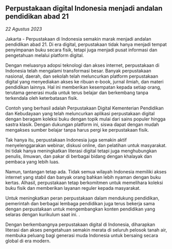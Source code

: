 ## Perpustakaan digital Indonesia menjadi andalan pendidikan abad 21 
  
*22 Agustus 2023*

Jakarta - Perpustakaan di Indonesia semakin marak menjadi andalan pendidikan abad 21. Di era digital, perpustakaan tidak hanya menjadi tempat penyimpanan buku secara fisik, tetapi juga menjadi pusat informasi dan pengetahuan melalui platform digital. 

Dengan meluasnya adopsi teknologi dan akses internet, perpustakaan di Indonesia telah mengalami transformasi besar. Banyak perpustakaan nasional, daerah, dan sekolah telah meluncurkan platform perpustakaan digital yang menyediakan akses ke ribuan e-book, jurnal ilmiah, dan materi pendidikan lainnya. Hal ini memberikan kesempatan kepada setiap orang, terutama generasi muda untuk terus belajar dan berkembang tanpa terkendala oleh keterbatasan fisik.  

Contoh yang berhasil adalah Perpustakaan Digital Kementerian Pendidikan dan Kebudayaan yang telah meluncurkan aplikasi perpustakaan digital dengan beragam koleksi buku dengan topik mulai dari sains populer hingga sastra klasik. Dengan dukungan platform ini, siswa dapat dengan mudah mengakses sumber belajar tanpa harus pergi ke perpustakaan fisik.  

Tak hanya itu, perpustakaan Indonesia juga semakin aktif menyelenggarakan webinar, diskusi online, dan pelatihan untuk masyarakat. Ini tidak hanya meningkatkan literasi digital tetapi juga menghubungkan penulis, ilmuwan, dan pakar di berbagai bidang dengan khalayak dan pembaca yang lebih luas.  

Namun, tantangan tetap ada. Tidak semua wilayah Indonesia memiliki akses internet yang stabil dan banyak orang bahkan lebih nyaman dengan buku kertas. Alhasil, perpustakaan tetap berkomitmen untuk memelihara koleksi buku fisik dan memberikan layanan reguler kepada masyarakat.  

Untuk meningkatkan peran perpustakaan dalam mendukung pendidikan, pemerintah dan berbagai lembaga pendidikan juga terus bekerja sama dengan perpustakaan untuk mengembangkan konten pendidikan yang selaras dengan kurikulum saat ini. . 

Dengan berkembangnya perpustakaan digital di Indonesia, diharapkan literasi dan akses pengetahuan semakin merata di seluruh pelosok tanah air, membuka peluang bagi generasi muda Indonesia untuk bersaing secara global di era modern. 
